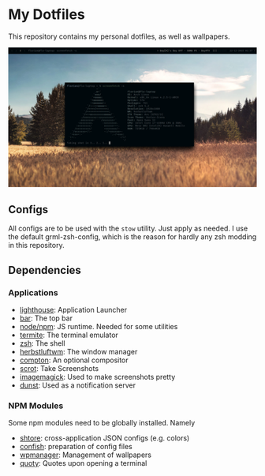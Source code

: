 # My Dotfiles
This repository contains my personal dotfiles, as well as wallpapers.

![Screenshot](scrot.png)

## Configs
All configs are to be used with the `stow` utility. Just apply as needed. I use the default grml-zsh-config, which is the reason for hardly any zsh modding in this repository.

## Dependencies
### Applications
* [lighthouse](https://github.com/emgram769/lighthouse): Application Launcher
* [bar](https://github.com/LemonBoy/bar): The top bar
* [node/npm](https://nodejs.org/): JS runtime. Needed for some utilities
* [termite](https://github.com/thestinger/termite): The terminal emulator
* [zsh](https://wiki.archlinux.org/index.php/Zsh): The shell
* [herbstluftwm](https://wiki.archlinux.org/index.php/Herbstluftwm): The window manager
* [compton](https://github.com/chjj/compton): An optional compositor
* [scrot](https://www.archlinux.org/packages/community/i686/scrot/): Take Screenshots
* [imagemagick](https://www.archlinux.org/packages/extra/i686/imagemagick/): Used to make screenshots pretty
* [dunst](https://github.com/knopwob/dunst): Used as a notification server

### NPM Modules
Some npm modules need to be globally installed. Namely

* [shtore](https://www.npmjs.com/package/shtore): cross-application JSON configs (e.g. colors)
* [confish](https://www.npmjs.com/package/confish): preparation of config files
* [wpmanager](https://www.npmjs.com/package/wpmanager): Management of wallpapers
* [quoty](https://www.npmjs.com/package/quoty): Quotes upon opening a terminal
